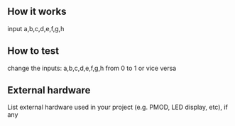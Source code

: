 <!---

This file is used to generate your project datasheet. Please fill in the information below and delete any unused
sections.

You can also include images in this folder and reference them in the markdown. Each image must be less than
512 kb in size, and the combined size of all images must be less than 1 MB.
-->

## How it works

input a,b,c,d,e,f,g,h

## How to test

change the inputs: a,b,c,d,e,f,g,h from 0 to 1 or vice versa

## External hardware

List external hardware used in your project (e.g. PMOD, LED display, etc), if any
